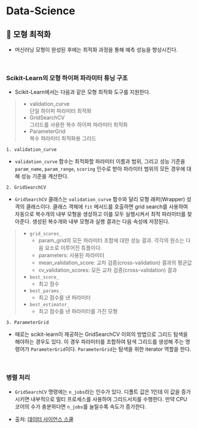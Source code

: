 # Data-Science

## 🌸 모형 최적화
- 머신러닝 모형이 완성된 후에는 최적화 과정을 통해 예측 성능을 향상시킨다.
<br>

### Scikit-Learn의 모형 하이퍼 파라미터 튜닝 구조
- Scikit-Learn에서는 다음과 같은 모형 최적화 도구를 지원한다.
> - validation_curve  
단일 하이퍼 파라미터 최적화
> - GridSearchCV  
그리드를 사용한 복수 하이퍼 파라미터 최적화
> - ParameterGrid  
복수 파라미터 최적화용 그리드


```
1. validation_curve
```
- `validation_curve` 함수는 최적화할 파라미터 이름과 범위, 그리고 성능 기준을 `param_name`, `param_range`, `scoring` 인수로 받아 파라미터 범위의 모든 경우에 대해 성능 기준을 계산한다.


```
2. GridSearchCV
```
- `GridSearchCV` 클래스는 `validation_curve` 함수와 달리 모형 래퍼(Wrapper) 성격의 클래스이다. 클래스 객체에 `fit` 메서드를 호출하면 grid search를 사용하여 자동으로 복수개의 내부 모형을 생성하고 이를 모두 실행시켜서 최적 파라미터를 찾아준다. 생성된 복수개와 내부 모형과 실행 결과는 다음 속성에 저장된다.
> - `grid_scores_`  
>   - param_grid의 모든 파라미터 조합에 대한 성능 결과. 각각의 원소는 다음 요소로 이루어진 튜플이다.
>   - parameters: 사용된 파라미터
>   - mean_validation_score: 교차 검증(cross-validation) 결과의 평균값
>   - cv_validation_scores: 모든 교차 검증(cross-validation) 결과
> - `best_score_`
>   - 최고 점수
> - `best_params_`
>   - 최고 점수를 낸 파라미터
> - `best_estimator_`
>   - 최고 점수를 낸 파라미터를 가진 모형


```
3. ParameterGrid
```
- 때로는 scikit-learn이 제공하는 GridSearchCV 이외의 방법으로 그리드 탐색을 해야하는 경우도 있다. 이 경우 파라미터를 조합하여 탐색 그리드를 생성해 주는 명령어가 `ParameterGrid`이다. `ParameterGrid`는 탐색을 위한 iterator 역할을 한다.
<br>

### 병렬 처리
- `GridSearchCV` 명령에는 `n_jobs`라는 인수가 있다. 디폴트 값은 1인데 이 값을 증가시키면 내부적으로 멀티 프로세스를 사용하여 그리드서치를 수행한다. 만약 CPU 코어의 수가 충분하다면 `n_jobs`를 늘릴수록 속도가 증가한다.


* 출처: [데이터 사이언스 스쿨](https://datascienceschool.net/view-notebook/ff4b5d491cc34f94aea04baca86fbef8/)









